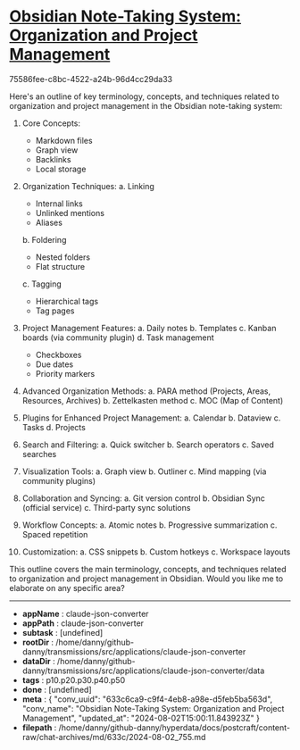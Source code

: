 # [Obsidian Note-Taking System: Organization and Project Management](https://claude.ai/chat/633c6ca9-c9f4-4eb8-a98e-d5feb5ba563d)

75586fee-c8bc-4522-a24b-96d4cc29da33

 Here's an outline of key terminology, concepts, and techniques related to organization and project management in the Obsidian note-taking system:

1. Core Concepts:
   - Markdown files
   - Graph view
   - Backlinks
   - Local storage

2. Organization Techniques:
   a. Linking
      - Internal links
      - Unlinked mentions
      - Aliases
   
   b. Foldering
      - Nested folders
      - Flat structure
   
   c. Tagging
      - Hierarchical tags
      - Tag pages

3. Project Management Features:
   a. Daily notes
   b. Templates
   c. Kanban boards (via community plugin)
   d. Task management
      - Checkboxes
      - Due dates
      - Priority markers

4. Advanced Organization Methods:
   a. PARA method (Projects, Areas, Resources, Archives)
   b. Zettelkasten method
   c. MOC (Map of Content)

5. Plugins for Enhanced Project Management:
   a. Calendar
   b. Dataview
   c. Tasks
   d. Projects

6. Search and Filtering:
   a. Quick switcher
   b. Search operators
   c. Saved searches

7. Visualization Tools:
   a. Graph view
   b. Outliner
   c. Mind mapping (via community plugins)

8. Collaboration and Syncing:
   a. Git version control
   b. Obsidian Sync (official service)
   c. Third-party sync solutions

9. Workflow Concepts:
   a. Atomic notes
   b. Progressive summarization
   c. Spaced repetition

10. Customization:
    a. CSS snippets
    b. Custom hotkeys
    c. Workspace layouts

This outline covers the main terminology, concepts, and techniques related to organization and project management in Obsidian. Would you like me to elaborate on any specific area?

---

* **appName** : claude-json-converter
* **appPath** : claude-json-converter
* **subtask** : [undefined]
* **rootDir** : /home/danny/github-danny/transmissions/src/applications/claude-json-converter
* **dataDir** : /home/danny/github-danny/transmissions/src/applications/claude-json-converter/data
* **tags** : p10.p20.p30.p40.p50
* **done** : [undefined]
* **meta** : {
  "conv_uuid": "633c6ca9-c9f4-4eb8-a98e-d5feb5ba563d",
  "conv_name": "Obsidian Note-Taking System: Organization and Project Management",
  "updated_at": "2024-08-02T15:00:11.843923Z"
}
* **filepath** : /home/danny/github-danny/hyperdata/docs/postcraft/content-raw/chat-archives/md/633c/2024-08-02_755.md